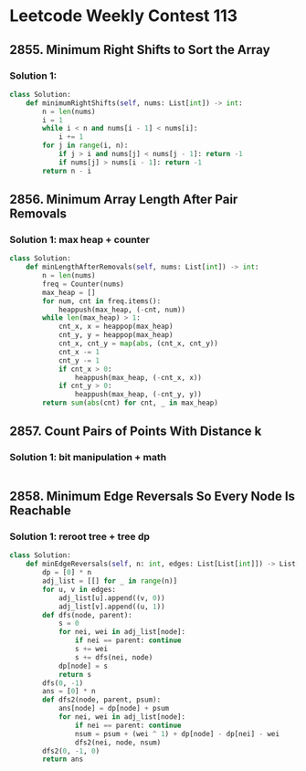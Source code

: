 # Leetcode Weekly Contest 113

## 2855. Minimum Right Shifts to Sort the Array

### Solution 1: 

```py
class Solution:
    def minimumRightShifts(self, nums: List[int]) -> int:
        n = len(nums)
        i = 1
        while i < n and nums[i - 1] < nums[i]:
            i += 1
        for j in range(i, n):
            if j > i and nums[j] < nums[j - 1]: return -1
            if nums[j] > nums[i - 1]: return -1
        return n - i
```

## 2856. Minimum Array Length After Pair Removals

### Solution 1:  max heap + counter

```py
class Solution:
    def minLengthAfterRemovals(self, nums: List[int]) -> int:
        n = len(nums)
        freq = Counter(nums)
        max_heap = []
        for num, cnt in freq.items():
            heappush(max_heap, (-cnt, num))
        while len(max_heap) > 1:
            cnt_x, x = heappop(max_heap)
            cnt_y, y = heappop(max_heap)
            cnt_x, cnt_y = map(abs, (cnt_x, cnt_y))
            cnt_x -= 1
            cnt_y -= 1
            if cnt_x > 0:
                heappush(max_heap, (-cnt_x, x))
            if cnt_y > 0:
                heappush(max_heap, (-cnt_y, y))
        return sum(abs(cnt) for cnt, _ in max_heap)
```

## 2857. Count Pairs of Points With Distance k

### Solution 1:  bit manipulation + math

```py

```

## 2858. Minimum Edge Reversals So Every Node Is Reachable

### Solution 1:  reroot tree + tree dp

```py
class Solution:
    def minEdgeReversals(self, n: int, edges: List[List[int]]) -> List[int]:
        dp = [0] * n
        adj_list = [[] for _ in range(n)]
        for u, v in edges:
            adj_list[u].append((v, 0))
            adj_list[v].append((u, 1))
        def dfs(node, parent):
            s = 0
            for nei, wei in adj_list[node]:
                if nei == parent: continue
                s += wei
                s += dfs(nei, node)
            dp[node] = s
            return s
        dfs(0, -1)
        ans = [0] * n
        def dfs2(node, parent, psum):
            ans[node] = dp[node] + psum
            for nei, wei in adj_list[node]:
                if nei == parent: continue
                nsum = psum + (wei ^ 1) + dp[node] - dp[nei] - wei
                dfs2(nei, node, nsum)
        dfs2(0, -1, 0)
        return ans
```


